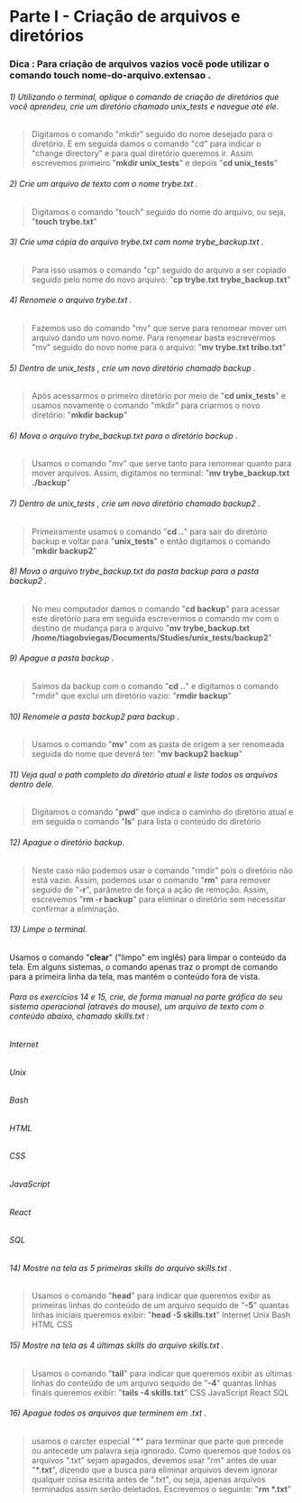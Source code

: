 # Parte I - Criação de arquivos e diretórios

### Dica : Para criação de arquivos vazios você pode utilizar o comando touch nome-do-arquivo.extensao .

###### 1) Utilizando o terminal, aplique o comando de criação de diretórios que você aprendeu, crie um diretório chamado unix_tests e navegue até ele.
> Digitamos o comando "mkdir" seguido do nome desejado para o diretório. E em seguida damos o comando "cd" para indicar o "change directory" e para qual diretório queremos ir. Assim escrevemos primeiro "**mkdir unix_tests**" e depois "**cd unix_tests**"

###### 2) Crie um arquivo de texto com o nome trybe.txt .
> Digitamos o comando "touch" seguido do nome do arquivo, ou seja, "**touch trybe.txt**"

###### 3) Crie uma cópia do arquivo trybe.txt com nome trybe_backup.txt .
> Para isso usamos o comando "cp" seguido do arquivo a ser copiado seguido pelo nome do novo arquivo: "**cp trybe.txt trybe_backup.txt**"

###### 4) Renomeie o arquivo trybe.txt .
> Fazemos uso do comando "mv" que serve para renomear mover um arquivo dando um novo nome. Para renomear basta escrevermos "mv" seguido do novo nome para o arquivo: "**mv trybe.txt tribo.txt**"

###### 5) Dentro de unix_tests , crie um novo diretório chamado backup .
> Após acessarmos o primeiro diretório por meio de "**cd unix_tests**" e usamos novamente o comando "mkdir" para criarmos o novo diretório: "**mkdir backup**"

###### 6) Mova o arquivo trybe_backup.txt para o diretório backup .
> Usamos o comando "mv" que serve tanto para renomear quanto para mover arquivos. Assim, digitamos no terminal: "**mv trybe_backup.txt ./backup**"

###### 7) Dentro de unix_tests , crie um novo diretório chamado backup2 .
> Primeiramente usamos o comando "**cd ..**" para sair do diretório backup e voltar para "**unix_tests**" e então digitamos o comando "**mkdir backup2**"
 
###### 8) Mova o arquivo trybe_backup.txt da pasta backup para a pasta backup2 .
> No meu computador damos o comando "**cd backup**" para acessar este diretório para em seguida escrevermos o comando mv com o destino de mudança para o arquivo "**mv trybe_backup.txt /home/tiagobviegas/Documents/Studies/unix_tests/backup2**" 

###### 9) Apague a pasta backup .
> Saimos da backup com o comando "**cd ..**" e digitamos o comando "rmdir" que exclui um diretório vazio: "**rmdir backup**"

###### 10) Renomeie a pasta backup2 para backup .
> Usamos o comando "**mv**" com as pasta de origem a ser renomeada seguida do nome que deverá ter: "**mv backup2 backup**"

###### 11) Veja qual o path completo do diretório atual e liste todos os arquivos dentro dele.
> Digitamos o comando "**pwd**" que indica o caminho do diretório atual e em seguida o comando "**ls**" para lista o conteúdo do diretório

###### 12) Apague o diretório backup.
> Neste caso não podemos usar o comando "rmdir" pois o diretório não está vazio. Assim, podemos usar o comando "**rm**" para remover seguido de "**-r**", parâmetro de força a ação de remoção. Assim, escrevemos "**rm -r backup**" para eliminar o diretório sem necessitar confirmar a eliminação. 

###### 13) Limpe o terminal.
Usamos o comando "**clear**" ("limpo" em inglês) para limpar o conteúdo da tela. Em alguns sistemas, o comando apenas traz o prompt de comando para a primeira linha da tela, mas mantém o conteúdo fora de vista.


###### Para os exercícios 14 e 15, crie, de forma manual na parte gráfica do seu sistema operacional (através do mouse), um arquivo de texto com o conteúdo abaixo, chamado skills.txt :

###### Internet
###### Unix
###### Bash
###### HTML
###### CSS
###### JavaScript
###### React
###### SQL

###### 14) Mostre na tela as 5 primeiras skills do arquivo skills.txt .
> Usamos o comando "**head**" para indicar que queremos exibir as primeiras linhas do conteúdo de um arquivo sequido de "**-5**" quantas linhas iniciais queremos exibir: "**head -5 skills.txt**"
> Internet
> Unix
> Bash
> HTML
> CSS

###### 15) Mostre na tela as 4 últimas skills do arquivo skills.txt .
> Usamos o comando "**tail**" para indicar que queremos exibir as últimas linhas do conteúdo de um arquivo sequido de "**-4**" quantas linhas finais queremos exibir: "**tails -4 skills.txt**"
CSS
JavaScript
React
SQL

###### 16) Apague todos os arquivos que terminem em .txt .
> usamos o carcter especial "__*__" para terminar que parte que precede ou antecede um palavra seja ignorado. Como queremos que todos os arquivos ".txt" sejam apagados, devemos usar "rm" antes de usar "__*.txt__", dizendo que a busca para eliminar arquivos devem ignorar qualquer coisa escrita antes de ".txt", ou seja, apenas arquivos terminados assim serão deletados. Escrevemos o seguinte: "__rm *.txt__"


